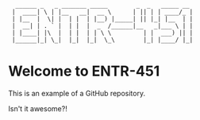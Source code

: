       ______ _   _ _______ _____        _  _   _____ __ 
     |  ____| \ | |__   __|  __ \      | || | | ____/_ |
     | |__  |  \| |  | |  | |__) |_____| || |_| |__  | |
     |  __| | . ` |  | |  |  _  /______|__   _|___ \ | |
     | |____| |\  |  | |  | | \ \         | |  ___) || |
     |______|_| \_|  |_|  |_|  \_\        |_| |____/ |_|
                                                 

# Welcome to ENTR-451

This is an example of a GitHub repository.

Isn't it awesome?!
